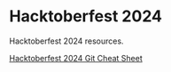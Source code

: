 # Hacktoberfest 2024

Hacktoberfest 2024 resources. 

[Hacktoberfest 2024 Git Cheat Sheet](https://github.com/cloudcommunity/Hacktoberfest-2024/blob/main/Hacktoberfest-2024-Git-Cheat-Sheet.pdf)
